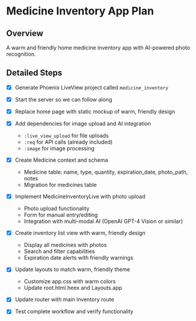 # Medicine Inventory App Plan

## Overview
A warm and friendly home medicine inventory app with AI-powered photo recognition.

## Detailed Steps
- [x] Generate Phoenix LiveView project called `medicine_inventory`
- [x] Start the server so we can follow along
- [x] Replace home page with static mockup of warm, friendly design
- [x] Add dependencies for image upload and AI integration
  - `:live_view_upload` for file uploads
  - `:req` for API calls (already included)
  - `:image` for image processing
- [x] Create Medicine context and schema
  - Medicine table: name, type, quantity, expiration_date, photo_path, notes
  - Migration for medicines table
- [x] Implement MedicineInventoryLive with photo upload
  - Photo upload functionality
  - Form for manual entry/editing
  - Integration with multi-modal AI (OpenAI GPT-4 Vision or similar)
- [x] Create inventory list view with warm, friendly design
  - Display all medicines with photos
  - Search and filter capabilities
  - Expiration date alerts with friendly warnings
- [x] Update layouts to match warm, friendly theme
  - Customize app.css with warm colors
  - Update root.html.heex and Layouts.app
- [x] Update router with main inventory route
- [x] Test complete workflow and verify functionality


